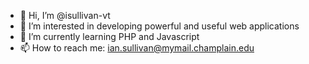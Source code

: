 - 👋 Hi, I’m @isullivan-vt
- 👀 I’m interested in developing powerful and useful web applications
- 🌱 I’m currently learning PHP and Javascript
- 📫 How to reach me: ian.sullivan@mymail.champlain.edu

<!---
isullivan-vt/isullivan-vt is a ✨ special ✨ repository because its `README.md` (this file) appears on your GitHub profile.
You can click the Preview link to take a look at your changes.
--->
